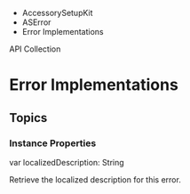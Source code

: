 

- AccessorySetupKit
- ASError
-  Error Implementations 

API Collection

# Error Implementations

## Topics

### Instance Properties

var localizedDescription: String

Retrieve the localized description for this error.

